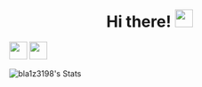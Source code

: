 # <h1 align="center">Hi there!</a> <img src="https://github.com/blackcater/blackcater/raw/main/images/Hi.gif" height="32"/></h1>

<img src="https://github.com/get-icon/geticon/blob/master/icons/go.svg" height="32"/>  
<img src="https://github.com/get-icon/geticon/blob/master/icons/linux-tux.svg" height="32"/>


![bla1z3198's Stats](https://github-readme-stats.vercel.app/api?username=bla1z3198&theme=tokyonight&show_icons=true&hide_border=false&count_private=true)




